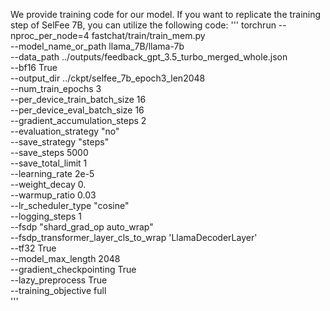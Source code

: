 We provide training code for our model.
If you want to replicate the training step of SelFee 7B, you can utilize the following code:
'''
torchrun --nproc_per_node=4 fastchat/train/train_mem.py \
    --model_name_or_path llama_7B/llama-7b \
    --data_path ../outputs/feedback_gpt_3.5_turbo_merged_whole.json \
    --bf16 True \
    --output_dir ../ckpt/selfee_7b_epoch3_len2048 \
    --num_train_epochs 3 \
    --per_device_train_batch_size 16 \
    --per_device_eval_batch_size 16 \
    --gradient_accumulation_steps 2 \
    --evaluation_strategy "no" \
    --save_strategy "steps" \
    --save_steps 5000 \
    --save_total_limit 1 \
    --learning_rate 2e-5 \
    --weight_decay 0. \
    --warmup_ratio 0.03 \
    --lr_scheduler_type "cosine" \
    --logging_steps 1 \
    --fsdp "shard_grad_op auto_wrap" \
    --fsdp_transformer_layer_cls_to_wrap 'LlamaDecoderLayer' \
    --tf32 True \
    --model_max_length 2048 \
    --gradient_checkpointing True \
    --lazy_preprocess True \
    --training_objective full \
'''
